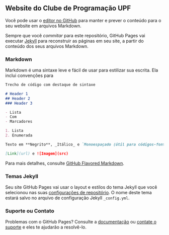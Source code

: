 ## Website do Clube de Programação UPF

Você pode usar o [editor no GitHub](https://github.com/maratonaupf/maratonaupf.github.io/edit/master/README.md) para manter e prever o conteúdo para o seu website em arquivos Markdown.

Sempre que você _commitar_ para este repositório, GitHub Pages vai executar [Jekyll](https://jekyllrb.com/) para reconstruir as páginas em seu site, a partir do conteúdo dos seus arquivos Markdown.

### Markdown

Markdown é uma sintaxe leve e fácil de usar para estilizar sua escrita. Ela inclui convenções para

```markdown
Trecho de código com destaque de sintaxe

# Header 1
## Header 2
### Header 3

- Lista
- Com
- Marcadores

1. Lista
2. Enumerada

Texto em **Negrito**, _Itálico_ e `Monoespaçado (útil para códigos-fonte)`

[Link](url) e ![Imagem](src)
```

Para mais detalhes, consulte [GitHub Flavored Markdown](https://guides.github.com/features/mastering-markdown/).

### Temas Jekyll

Seu site GitHub Pages vai usar o layout e estilos do tema Jekyll que você selecionou nas suas [configurações de repositório](https://github.com/maratonaupf/maratonaupf.github.io/settings). O nome deste tema estará salvo no arquivo de configuração Jekyll `_config.yml`.

### Suporte ou Contato

Problemas com o GitHub Pages? Consulte a [documentação](https://help.github.com/categories/github-pages-basics/) ou [contate o suporte](https://github.com/contact) e eles te ajudarão a resolvê-lo.
